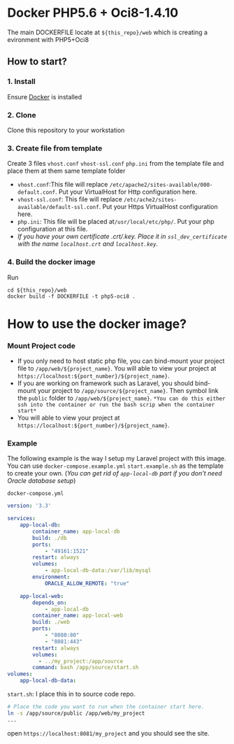 # Docker PHP5.6 + Oci8-1.4.10
The main DOCKERFILE locate at `${this_repo}/web` which is creating a evironment with PHP5+Oci8

## How to start?

### 1. Install
Ensure [Docker](https://www.docker.com/) is installed

### 2. Clone
Clone this repository to your workstation

### 3. Create file from template
Create 3 files `vhost.conf` `vhost-ssl.conf` `php.ini` from the template file and place them at them same template folder
- `vhost.conf`:This file will replace `/etc/apache2/sites-available/000-default.conf`. Put your VirtualHost for Http configuration here.
- `vhost-ssl.conf`: This file will replace `/etc/ache2/sites-available/default-ssl.conf`. Put your Https VirtualHost configuration here.
- `php.ini`: This file will be placed at`/usr/local/etc/php/`. Put your php configuration at this file.
- *If you have your own certificate .crt/.key. Place it in `ssl_dev_certificate` with the name `localhost.crt` and `localhost.key`.*

### 4. Build the docker image
Run
```
cd ${this_repo}/web
docker build -f DOCKERFILE -t php5-oci8 .
```

# How to use the docker image?

### Mount Project code
* If you only need to host static php file, you can bind-mount your project file to `/app/web/${project_name}`. You will able to view your project at `https://localhost:${port_number}/${project_name}`.
* If you are working on framework such as Laravel, you should bind-mount your project to `/app/source/${project_name}`. Then symbol link the `public` folder to `/app/web/${project_name}`. ```*You can do this either ssh into the container or run the bash scrip when the container start*```
* You will able to view your project at `https://localhost:${port_number}/${project_name}`.

### Example
The following example is the way I setup my Laravel project with this image. You can use `docker-compose.example.yml` `start.example.sh` as the template to create your own. (*You can get rid of `app-local-db` part if you don't need Oracle database setup*)


`docker-compose.yml`
```yaml
version: '3.3'

services:
    app-local-db:
        container_name: app-local-db
        build: ./db
        ports:
            - "49161:1521"
        restart: always
        volumes:
            - app-local-db-data:/var/lib/mysql
        environment:
            ORACLE_ALLOW_REMOTE: "true"

    app-local-web:
        depends_on:
            - app-local-db
        container_name: app-local-web
        build: ./web
        ports:
            - "8080:80"
            - "8081:443"
        restart: always
        volumes:
          - ../my_project:/app/source
        command: bash /app/source/start.sh
volumes:
    app-local-db-data:
```

`start.sh`: I place this in to source code repo.
```bash
# Place the code you want to run when the container start here.
ln -s /app/source/public /app/web/my_project
...
```

open `https://localhost:8081/my_project` and you should see the site.